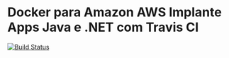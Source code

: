 # Docker para Amazon AWS Implante Apps Java e .NET com Travis CI

[![Build Status](https://travis-ci.com/dutchbr/DockerToAWSWithJava.svg?branch=master)](https://travis-ci.com/dutchbr/DockerToAWSWithJava)
